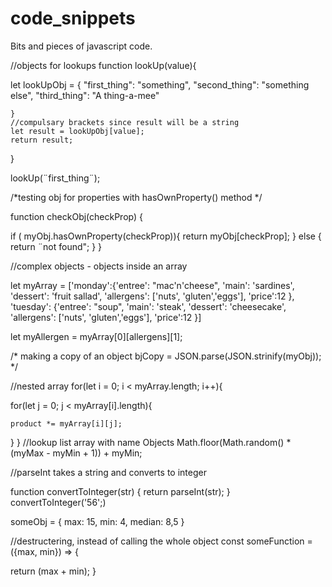 # code_snippets
<div> 
  <p> Bits and pieces of javascript code.
  </p>
  </div>
  
  


//objects for lookups
function lookUp(value){
  
  let lookUpObj = {
      "first_thing": "something",
      "second_thing": "something else",
      "third_thing": "A thing-a-mee"
      
    }
    //compulsary brackets since result will be a string
    let result = lookUpObj[value];
    return result;
}

lookUp(¨first_thing¨);


/*testing obj for properties 
with hasOwnProperty() method */

function checkObj(checkProp) {

  if ( myObj.hasOwnProperty(checkProp)){
      return myObj[checkProp];
  } else {
    return ¨not found";
  }
}

//complex objects - objects inside an array

let myArray = ['monday':{'entree': "mac'n'cheese",
  'main': 'sardines',
  'dessert': 'fruit sallad',
  'allergens': ['nuts', 'gluten','eggs'],
  'price':12
},
'tuesday':
{'entree': "soup",
  'main': 'steak',
  'dessert': 'cheesecake',
  'allergens': ['nuts', 'gluten','eggs'],
  'price':12
}]


let myAllergen = myArray[0][allergens][1];

/* making a copy of an object 
bjCopy = JSON.parse(JSON.strinify(myObj));
*/

//nested array
for(let i = 0; i < myArray.length; i++){

  for(let j = 0; j < myArray[i].length){
  
    product *= myArray[i][j];
  }
}
//lookup list array with name Objects
Math.floor(Math.random() * (myMax - myMin + 1)) + myMin;

//parseInt takes a string and converts to integer

function convertToInteger(str) {
  return parseInt(str);
}
convertToInteger('56';)

someObj = {
  max: 15,
  min: 4,
  median: 8,5
}

//destructering, instead of calling the whole object
const someFunction = ({max, min}) => {

  return (max + min);
}
